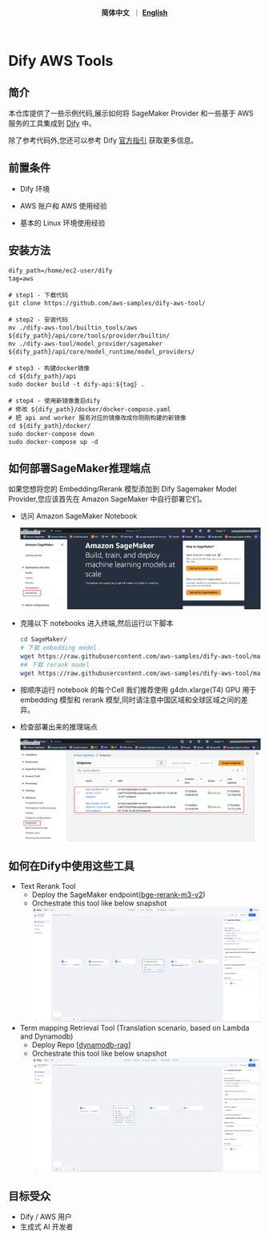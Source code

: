 <p align="center">
    &nbsp<strong>简体中文</strong>&nbsp ｜ <a href="README.md"><strong>English</strong></a>&nbsp 
</p>
<br>

# Dify AWS Tools

## 简介
本仓库提供了一些示例代码,展示如何将 SageMaker Provider 和一些基于 AWS 服务的工具集成到 [Dify](https://github.com/langgenius/dify) 中。 

除了参考代码外,您还可以参考 Dify [官方指引](https://docs.dify.ai/guides/tools/quick-tool-integration) 获取更多信息。

## 前置条件

- Dify 环境

- AWS 账户和 AWS 使用经验

- 基本的 Linux 环境使用经验

## 安装方法
```
dify_path=/home/ec2-user/dify
tag=aws

# step1 - 下载代码
git clone https://github.com/aws-samples/dify-aws-tool/

# step2 - 安装代码
mv ./dify-aws-tool/builtin_tools/aws ${dify_path}/api/core/tools/provider/builtin/
mv ./dify-aws-tool/model_provider/sagemaker ${dify_path}/api/core/model_runtime/model_providers/

# step3 - 构建docker镜像
cd ${dify_path}/api
sudo docker build -t dify-api:${tag} .

# step4 - 使用新镜像重启dify
# 修改 ${dify_path}/docker/docker-compose.yaml
# 把 api and worker 服务对应的镜像改成你刚刚构建的新镜像
cd ${dify_path}/docker/
sudo docker-compose down
sudo docker-compose up -d
```

## 如何部署SageMaker推理端点

如果您想将您的 Embedding/Rerank 模型添加到 Dify Sagemaker Model Provider,您应该首先在 Amazon SageMaker 中自行部署它们。

- 访问 Amazon SageMaker Notebook

    ![notebook](./snapshots/notebook_entry.png)

- 克隆以下 notebooks
    进入终端,然后运行以下脚本
    ```bash
    cd SageMaker/
    # 下载 embedding model
    wget https://raw.githubusercontent.com/aws-samples/dify-aws-tool/main/notebook/bge-embedding-m3-deploy.ipynb
    ## 下载 rerank model
    wget https://raw.githubusercontent.com/aws-samples/dify-aws-tool/main/notebook/bge-reranker-v2-m3-deploy.ipynb
    ```
- 按顺序运行 notebook 的每个Cell
    我们推荐使用 g4dn.xlarge(T4) GPU 用于 embedding 模型和 rerank 模型,同时请注意中国区域和全球区域之间的差异。

- 检查部署出来的推理端点
  
  ![endpoint](./snapshots/endpoint_entry.png)
  


## 如何在Dify中使用这些工具

- Text Rerank Tool 
    - Deploy the SageMaker endpoint([bge-rerank-m3-v2](https://github.com/aws-samples/dify-aws-tool/blob/main/notebook/bge-reranker-v2-m3-deploy.ipynb))
    - Orchestrate this tool like below snapshot
        ![Rerank](./snapshots/rerank.png)
- Term mapping Retrieval Tool (Translation scenario, based on Lambda and Dynamodb)
    - Deploy Repo [[dynamodb-rag](https://github.com/ybalbert001/dynamodb-rag/tree/translate)] 
    - Orchestrate this tool like below snapshot
        ![Term_Retrieval](./snapshots/term_retrieval.png)
    
## 目标受众
- Dify / AWS 用户
- 生成式 AI 开发者